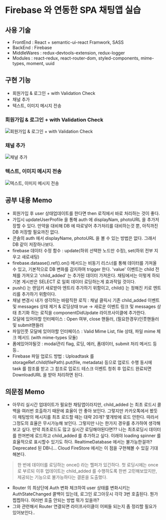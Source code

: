 # Firebase 와 연동한 SPA 채팅앱 실습

## 사용 기술
- FrontEnd : React + semantic-ui-react Framwork, SASS
- BackEnd : Firebase
- MiddleWares : redux-devtools-extension, redux-logger
- Modules : react-redux, react-router-dom, styled-components, mime-types, moment, uuid

## 구현 기능
- 회원가입 & 로그인 + with Validation Check
- 채널 추가
- 텍스트, 이미지 메시지 전송

### 회원가입 & 로그인 + with Validation Check
![회원가입 & 로그인 + with Validation Check](https://lh3.googleusercontent.com/FtCbQs34S-wnxkgkHum1H5Br0KWrVz29ALxh7I0ZlDuJPhUqZwAsBS4FX0Vw8GfcyosqI-FtCvjNSEbEaT5rubKGOyPGi39xmaGy3soZDuNaCVmLHMrzA2ACQoqTxXwfTf3hIosxIha0DdXx5LB8TLUyl4md_02X1da0zMeOEg0naqBRA0WUlp6dELXVqs5OppueYLwEEDToZ6lVtoi_rEtzgT1TZJjzehsCeRtyZmICNTiCzPIgkuub-2Wdm0fZ1JBDp3y_ag_gE85JGQDDOf_BZSLAL9DKjYD1UR7vjhBD1eSzZUxlGhhbXY8DOgx5ow1QoRNuOFdmDdPGiIAgyZLpVhseyOq0F5z4mIi_I-RwSy2CwJUuj2KqNdLYjEfAZzlnM7iMAdVPYYbqJ4VzTMes-XothLu6rN9VySjKLUuzVDrovR3v3z42enIqHjL2MpYuJ20RSoNEnf4WAkqp8dgefsej7a9emCRdYPZRp38Zdz3xrMhUFYRJPclThj0_GVI6TEoDsEgu9_7wboxt-wXu_ydqBc_5cq9VWn8hqSEV8oyQTZIy7vfxYaBc0wbY2vUgpvA3ZdLCDsN_ZdlSqHWIoScY0xMI2evz0GwvW7tybDIrspQqgbGs5TFCzQnrqvIk9DlVu2V2h-DYuK5f2l8WRm95gwSkZTxtkel9eZVBbEOL9gu1drbjr0W_Jg=w960-h540-no?authuser=0)

### 채널 추가
![채널 추가](https://lh3.googleusercontent.com/50jZ9bzHLh5nYa9V5iS6UH7PSk4W6dDPg2sI74KJW9he4ysPKh-PCaKGgAe-o4rSIwy2SZ6WWm3l-DMXmPHlVrxLZ1lV_DNq782qdFAFUNaipZzQw6Gk2oL-UDN5_5c1BpVNv1Y7mWobjWAQ6WN8YUzKw6OoEHMvU1etbneLKFSsfi4aRuxmHDgtBkhUH-oVTsQv0PqCvPZxMduwDLnSlcLV6_lMtFMYHywz72eqkTYgmSyUBGt3XGIFase_CwkTiLI_OmaXYTprdlbISjl3sVfKX51ACO0ydNSr1CwKDBZm9RbbNH5IRa2I-3Bh62B6ksOJ3AcFLKohoo5DnNvAChX33VhemehuEGsSUIIDB-n32PFL6RedHIWvBplkIit0FFd9_1hwbb1q93XaTLeJbnY7_KN-rXzS5sDj8e5pwTFGw46ZHdOTHTQvSexxFAejzTFkTlm2D4TWRXTkVbPn3z0j6tc5BWmdrDNPIQOF5aJtGCI0wzPwJhRThBYM5Gke5VIwGV0XtwKISPWqziw8gpJPPrB336WKdHm5M7Wm3bEb8XkmXrT4OKuCDCRBVj2VxS4395DHSZaU2Bj6yjykMQn1puT1tKZuLy5PzL6zYRA3dp01px_vn4JTU1rYJhyusPrD8HzxLdxapzm15FaQmPyh9zg0CsmQ6UTXuSYNvj3Y-017Z9vGXt8GIe6QQw=w960-h540-no?authuser=0)

### 텍스트, 이미지 메시지 전송
![텍스트, 이미지 메시지 전송](https://lh3.googleusercontent.com/f_STDzlVGp2ffkvH7-PtgodbSBKgW6csJ-wrJJEpAHqV7kT2olhJ08F45CkE-IZhyMi1QILQfMtZN76q3rVknOfwdqY7vo8BqXhMc2dMKUB7ucIRZbvFgbtM1Y5YjqUmiQmvCfrQKZlOcrkl6ZDyVgAdEpocMGgRUfj4WsdAT5TIxS7--giHRaFRC8HNhaZF3L7_eGnADFqqx2Wnkj0YeXEMrGiNc4LO9Ex2Wt6TMUxTeySr5yuCZ7zbiZByMIGV6E3mh1QRE9w7hIg9Xz7_Z64jR-hp1TYHEvUKkfk35IaR1-Qh07NDufZczCw4pPjcHWpRJPq4KnbXiFGZz8npwlLyQ9lPTvynJHYFruHssepaeL-5gDe7nNNIcXHboWVRaLhgZer_KcyW8y_FOwW4-G1sSLeMjdeEoBCqoJdE_6S5QNMqbFxM26gOF4yQ2ICvpvpstp2f4ZIxjbWtMPNCJp6EXyPt4V1lJBr6arg-TuvTeDc4sjyWZWO20iuuB1W2oN4HerXk-TVJjacsX5c6YHMKUgJfP0ncGRuxbooNaNu4gaCMv2JlaVoEFa_Fz1IxSBT9LUnlFMaCU01Xd7niuHJPO9tglbHB-HaeV1CBfnYdz7nzsRed_tLROuiIrCsSRfT6h3-deo237IIqezw94DVkEWdpSzYv5yyqpNXJBqyDwT1-WOWrEYsiUMr9kA=w960-h540-no?authuser=0)

## 공부 내용 Memo
- 회원가입 후 user 상태업데이트를 한다면 then 로직에서 바로 처리하는 것이 좋다.
- 가입시 updateUserProfile 을 통해 auth 에 displayNam, photoURL 을 추가저장할 수 있다. 만약을 대비해 DB 에 따로넣어 추가처리를 대비하는것 뿐, 아직까진 DB 저장할 필요까진 없다.
- 콘솔의 auth 에서 displayName, photoURL 을 볼 수 있는 방법은 없다. 그래서 DB 같이 저장하나보다.
- firebase 데이터 수정 함수 : update(하위 선택한 노드만 수정), set(하위 전부 지우고 새로새팅)
- firebase.dataase().ref().on() 메서드는 비동기 리스너를 통해 데이터를 가져올 수 있고, 기본적으로 DB 변화를 감지하여 trigger 한다.
 'value' 이벤트는 child 전체를 가져오고 'child_added' 는 추가된 데이터 가져온다. 채팅에서는 이렇게 하되 기본 게시판은 SELECT 로 일회 데이터 로딩하는게 효과적일 것이다.
- push() 는 랜덤키 새로받아 엔트리 추가하기 위함이고, child() 는 정해진 키로 엔트리를 추가하기 위함이다.
- 채널 변경시 내가 생각하는 바람직한 로직 : 채널 클릭시 기존 child_added 이벤트 및 messages 상태 제거 & 로딩상태 true -> 새로운 이벤트 링크 및 messages 상태 초기화 하는 로직을 componentDidUpdate 라이프사이클에 추가한다.
- 모달에 있어야할 인터페이스 : Open 여부, close 핸들러, (필요한경우)인풋핸들러 및 submit핸들러
- 파일인풋 모달에 있어야할 인터페이스 : Valid Mime List, file 상태, 파일 mime 체크 메서드 (with mime-types 모듈)
- 폼에있어야될것 : modal관리 flag, 로딩, 에러, 폼데이터, submit 처리 메서드 등등..
- Firebase 파일 업로드 방법 : Uploadtask 를 storageRef.child(filePath).put(file, metadata) 등으로 업로드 수행 동시에 task 를 참조를 받고 그 참조로 업로드 테스크 이벤트 청취 후 업로드 완료되면 DownloadURL 을 받아 처리하면 된다.

## 의문점 Memo
- 아무리 실시간 업데이트가 필요한 채팅앱이라지만, child_added 는 최초 로드시 콜백을 여러번 호출하기 때문에 효율이 안 좋아 보인다. 그렇지만 카카오톡에서 봤듯이 채팅방의 메시지를 최초 로드할 때는 대략 20개? 몇개밖에 로드 안한다. 따라서 그정도의 효율은 무시가능해 보인다. 그렇지만 나는 한가지 경우를 추가하여 생각해보고 싶다. 만약 최초로드도 많고 실시간 로딩해야된다면?? 나는 최초로딩시 데이터를 한꺼번에 로드하고 child_added 를 추가하고 싶다. 이래야 loading spinner 를 효율적으로 표시할수 있기도 하다. RealtimeDatabase 에서는 불가능한걸까? Deprecated 된 DB니... Cloud FireStore 에서는 이 점을 구현해볼 수 있길 기대해본다. 
> 한 번에 데이터를 로딩하는 once() 라는 헬퍼가 있긴하다. 첫 로딩시에는 once 로 부르되 이후 업데이트는 child_added 를 수행하도록 한번 고민해보았지만, 제공되는 기능으로 불가능하다는 결론을 도출했다.

- Router 의 최상단에 Auth 변화 체크하여 user 상태를 변화시키는 AuthStateChanged 콜백이 있는데, 로그인 로그아웃시 각각 3번 호출된다. 뭔가 찝찝하다. 여러번 호출 안되는 방법 뭐가 있을까?
- 그와 관련해서 Router 연결되면 라이프사이클이 어찌들 되는지 좀 정리할 필요가 있어보인다..